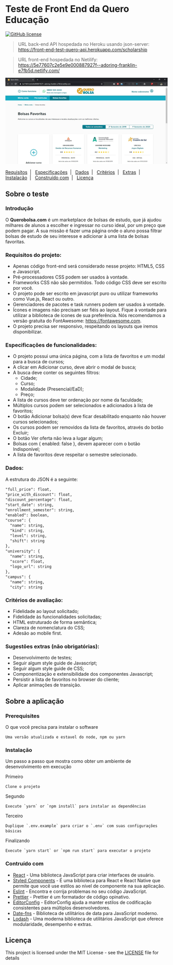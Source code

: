 # Teste de Front End da Quero Educação

[![GitHub license](https://img.shields.io/badge/license-MIT-blue.svg)](https://github.com/raphaeldefalcoayres/lectures-backend/blob/master/LICENSE)

> URL back-end API hospedada no Heroku usando json-server: https://front-end-test-quero-api.herokuapp.com/scholarship

> URL front-end hospedada no Netilify: https://5e77607c2e5e9e000887927f--adoring-franklin-e7fb5d.netlify.com/

![Image of coverage](https://github.com/raphaeldefalcoayres/front-end-test-quero/blob/master/.github/demo.jpg)

<p>
  <a href="#requisitos-do-projeto">Requisítos</a>&nbsp;&nbsp;|&nbsp;&nbsp;
  <a href="#especificações-de-funcionalidades">Especificações</a>&nbsp;&nbsp;|&nbsp;&nbsp;
  <a href="#dados">Dados</a>&nbsp;&nbsp;|&nbsp;&nbsp;
  <a href="#critérios-de-avaliação">Critérios</a>&nbsp;&nbsp;|&nbsp;&nbsp;
  <a href="#sugestões-extras-não-obrigatórias">Extras</a>&nbsp;&nbsp;|&nbsp;&nbsp;
  <a href="#instalação">Instalação</a>&nbsp;&nbsp;|&nbsp;&nbsp;
  <a href="#contruído-com">Construído com</a>&nbsp;&nbsp;|&nbsp;&nbsp;
  <a href="#licença">Licença</a>
</p>

## Sobre o teste

### Introdução

O **Querobolsa.com** é um marketplace de bolsas de estudo, que já ajudou milhares de alunos a escolher e ingressar no curso ideal, por um preço que podem pagar.
A sua missão é fazer uma página onde o aluno possa filtrar bolsas de estudo de seu interesse e adicionar à uma lista de bolsas favoritas.

### Requisitos do projeto:

- Apenas código front-end será considerado nesse projeto: HTML5, CSS e Javascript.
- Pré-processadores CSS podem ser usados à vontade.
- Frameworks CSS não são permitidos. Todo código CSS deve ser escrito por você.
- O projeto pode ser escrito em javascript puro ou utilizar frameworks como Vue.js, React ou outro.
- Gerenciadores de pacotes e task runners podem ser usados à vontade.
- Ícones e imagens não precisam ser fiéis ao layout. Fique à vontade para utilizar a biblioteca de ícones de sua preferência. Nós recomendamos a versão gratuita do FontAwesome: https://fontawesome.com.
- O projeto precisa ser responsivo, respeitando os layouts que iremos disponibilizar.

### Especificações de funcionalidades:

- O projeto possui uma única página, com a lista de favoritos e um modal para a busca de cursos;
- A clicar em Adicionar curso, deve abrir o modal de busca;
- A busca deve conter os seguintes filtros:
  - Cidade;
  - Curso;
  - Modalidade (Presencial/EaD);
  - Preço;
- A lista de cursos deve ter ordenação por nome da faculdade;
- Múltiplos cursos podem ser selecionados e adicionados à lista de favoritos;
- O botão Adicionar bolsa(s) deve ficar desabilitado enquanto não houver cursos selecionados;
- Os cursos podem ser removidos da lista de favoritos, através do botão Excluir;
- O botão Ver oferta não leva a lugar algum;
- Bolsas com { enabled: false }, devem aparecer com o botão Indisponível;
- A lista de favoritos deve respeitar o semestre selecionado.

### Dados:

A estrutura do JSON é a seguinte:

    "full_price": float,
    "price_with_discount": float,
    "discount_percentage": float,
    "start_date": string,
    "enrollment_semester": string,
    "enabled": boolean,
    "course": {
      "name": string,
      "kind": string,
      "level": string,
      "shift": string
    },
    "university": {
      "name": string,
      "score": float,
      "logo_url": string
    },
    "campus": {
      "name": string,
      "city": string

### Critérios de avaliação:

- Fidelidade ao layout solicitado;
- Fidelidade às funcionalidades solicitadas;
- HTML estruturado de forma semântica;
- Clareza de nomenclatura do CSS;
- Adesão ao mobile first.

### Sugestões extras (não obrigatórias):

- Desenvolvimento de testes;
- Seguir algum style guide de Javascript;
- Seguir algum style guide de CSS;
- Componentização e extensibilidade dos componentes Javascript;
- Persistir a lista de favoritos no browser do cliente;
- Aplicar animações de transição.

## Sobre a aplicação

### Prerequisites

O que você precisa para instalar o software

```
Uma versão atualizada e estavel do node, npm ou yarn
```

### Instalação

Um passo a passo que mostra como obter um ambiente de desenvolvimento em execução

Primeiro

```
Clone o projeto
```

Segundo

```
Execute `yarn` or `npm install` para instalar as dependências
```

Terceiro

```
Duplique `.env.example` para criar o `.env` com suas configurações básicas
```

Finalizando

```
Execute `yarn start` or `npm run start` para executar o projeto
```

### Contruído com

- [React](https://pt-br.reactjs.org/?fbclid=IwAR0qox-iLijSa20vGDex2DoJ9IgwyE4YG7BzA8L3s7grsqSXyXGmyNVnJ2I) - Uma biblioteca JavaScript para criar interfaces de usuário.
- [Styled Components](https://www.styled-components.com/) - É uma biblioteca para React e React Native que permite que você use estilos ao nível de componente na sua aplicação.
- [Eslint](https://eslint.org/) - Encontra e corrija problemas no seu código JavaScript.
- [Prettier](https://prettier.io/) - Prettier é um formatador de código opinativo.
- [EditorConfig](https://editorconfig.org/) - EditorConfig ajuda a manter estilos de codificação consistentes para múltiplos desenvolvedores.
- [Date-fns](https://date-fns.org/) - Biblioteca de utilitários de data para JavaScript moderno.
- [Lodash](https://lodash.com/) - Uma moderna biblioteca de utilitários JavaScript que oferece modularidade, desempenho e extras.

## Licença

This project is licensed under the MIT License - see the [LICENSE](LICENSE) file for details
